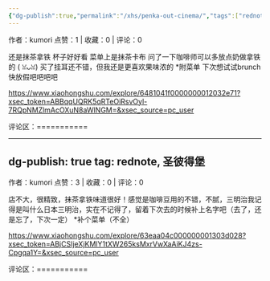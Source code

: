 ```yaml
---
{"dg-publish":true,"permalink":"/xhs/penka-out-cinema/","tags":["rednote","圣彼得堡"]}
---
```


作者：kumori
点赞：1   |   收藏：0   |   评论：0

还是抹茶拿铁 杯子好好看 菜单上是抹茶卡布 问了一下咖啡师可以多放点奶做拿铁的 ( ꈍᴗꈍ)
买了挂耳还不错，但我还是更喜欢果味浓的
*附菜单
下次想试试brunch 快放假吧吧吧吧

https://www.xiaohongshu.com/explore/6481041f0000000012032e71?xsec_token=ABBqqUQRK5qRTeOiRsvOyl-7RQpNMZlmAcOXuN8aWlNGM=&xsec_source=pc_user

评论区：===========


---
dg-publish: true
tag: rednote, 圣彼得堡
---
作者：kumori
点赞：3   |   收藏：0   |   评论：0

店不大，很精致，抹茶拿铁味道很好！感觉是咖啡豆用的不错，不腻，三明治我记得是叫什么日本三明治，实在不记得了，留着下次去的时候补上名字吧（去了，还是忘了，下次一定）
*补个菜单（不全）

https://www.xiaohongshu.com/explore/63eaa04c000000001303d028?xsec_token=ABjCSIjeXjKMlY1tXW265ksMxrVwXaAiKJ4zs-Cpgqa1Y=&xsec_source=pc_user

评论区：===========

